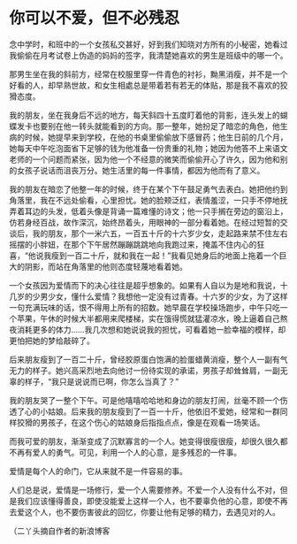 # 你可以不爱，但不必残忍

念中学时，和班中的一个女孩私交甚好，好到我们知晓对方所有的小秘密，她看过我偷偷在月考试卷上伪造的妈妈的签字，我清楚她喜欢的男生是班级中的哪一个。 

那男生坐在我的斜前方，经常在校服里穿一件青色的衬衫，黝黑消瘦，并不是一个好看的人，却早熟世故，和女生相處总是带着若有若无的体贴，那是我不喜欢的狡猾态度。 

我的朋友，坐在我身后不远的地方，每天斜四十五度盯着他的背影，连头发上的蝴蝶发卡也要别在他一转头就能看到的方向。那一整年，她扮足了暗恋的角色，他生病的时候，她提早来到学校，在他的书桌里偷偷放下感冒药；他生日前的几个月，她每天中午吃泡面省下足够的钱为他准备一份贵重的礼物；她因为他答不上来语文老师的一个问题而紧张，因为他一个不经意的微笑而偷偷开心了许久，因为他和别的女孩子说话而沮丧万分。她生活里的每一件事情，都因为他而有了意义。 

我的朋友在暗恋了他整一年的时候，终于在某个下午鼓足勇气去表白。她把他约到角落里，我在不远处偷看，心里担忧。她的脸颊泛红，表情羞涩，一只手不停地抚弄着耳边的头发，低着头像是背诵一篇难懂的诗文；他一只手搁在旁边的窗沿上，仿若身经百战，故作深沉，始终昂着头，用眼神的一部分看着她。在经过短暂的交谈后，我的朋友，那个一米六五，一百五十斤的十六岁少女，走起路来禁不住左右摇摆的小胖妞，在那个下午居然蹦蹦跳跳地向我跑过来，掩盖不住内心的狂喜，“他说我瘦到一百二十斤，就和我在一起！”我看见她身后的地面上拖着一个巨大的阴影，而站在角落里的他则态度轻蔑地看着她。 

一个女孩因为爱情而下的决心往往是超乎想象的。如果有人自以为是地和我说，十几岁的少男少女，懂什么爱情？我想他一定没有过青春。十六岁的少女，为了这样一句充满玩味的话，恨不得用上所有的招数。她早晨在学校操场跑步，中午只吃一个苹果，午休的时候大半都用来爬楼梯，实在饿得慌就猛灌凉水，晚上逼着自己熬夜消耗更多的体力……我几次想和她说说我的担忧，可看着她一脸幸福的模样，却更怕把她的梦给敲碎了。 

后来朋友瘦到了一百二十斤，曾经胶原蛋白饱满的脸蛋蜡黄消瘦，整个人一副有气无力的样子。她兴高采烈地去向他讨一份待实现的承诺，男孩子却耸耸肩，一副无辜的样子，“我只是说说而已啊，你怎么当真了？” 

我的朋友哭了一整个下午。可是他嘻嘻哈哈地和身边的朋友打闹，丝毫不顾一个伤透了心的小姑娘。后来我的朋友瘦到了一百一十斤，他依旧不爱她，经常和一群同样狡猾的男孩子，在这个伤心的姑娘身后指指点点，像是在观看一场笑话。 

而我可爱的朋友，渐渐变成了沉默寡言的一个人。她变得很瘦很瘦，却很久很久都不再有爱人的勇气。可见，利用一个人的心意，是多残忍的一件事。 

爱情是每个人的命门，它从来就不是一件容易的事。 

人们总是说，爱情是一场修行，爱一个人需要修养。不爱一个人没有什么不对，但是我们应该懂得善良，即使没能爱上这样一个人，也不要辜负他的心意，即使不再去爱这个人，也不要伤害彼此的回忆，你要让他有足够的精力，去遇见对的人。 

（二丫头摘自作者的新浪博客